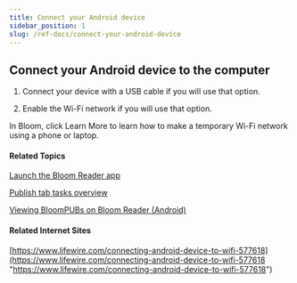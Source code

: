 ```yaml
---
title: Connect your Android device
sidebar_position: 1
slug: /ref-docs/connect-your-android-device
---
```


## Connect your Android device to the computer

1.  Connect your device with a USB cable if you will use that option.
    
2.  Enable the Wi-Fi network if you will use that option.
    

In Bloom, click Learn More to learn how to make a temporary Wi-Fi network using a phone or laptop.

#### Related Topics

[Launch the Bloom Reader app](Launch_the_Bloom_Reader_app.md)

[Publish tab tasks overview](Publish_tasks_overview.md)

[Viewing BloomPUBs on Bloom Reader (Android)](Make_a_BloomPUB_file_overview.md)

#### Related Internet Sites

[https://www.lifewire.com/connecting-android-device-to-wifi-577618](https://www.lifewire.com/connecting-android-device-to-wifi-577618 "https://www.lifewire.com/connecting-android-device-to-wifi-577618")